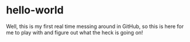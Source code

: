 hello-world
===========

Well, this is my first real time messing around in GitHub, so this is here for me to play with and figure out what the heck is going on!
